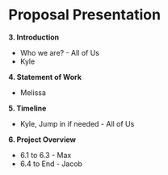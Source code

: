 # Proposal Presentation

**3. Introduction**
   - Who we are? - All of Us
   - Kyle

**4. Statement of Work**
   - Melissa

**5. Timeline**
   - Kyle, Jump in if needed - All of Us

**6. Project Overview**
   - 6.1 to 6.3 - Max
   - 6.4 to End - Jacob
